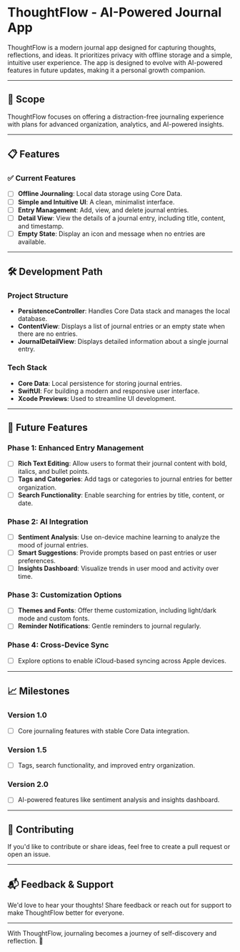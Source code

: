 # ThoughtFlow - AI-Powered Journal App  

ThoughtFlow is a modern journal app designed for capturing thoughts, reflections, and ideas. It prioritizes privacy with offline storage and a simple, intuitive user experience. The app is designed to evolve with AI-powered features in future updates, making it a personal growth companion.  

---

## 🚀 **Scope**  
ThoughtFlow focuses on offering a distraction-free journaling experience with plans for advanced organization, analytics, and AI-powered insights.

---

## 📋 **Features**  

### ✅ Current Features  
- [ ] **Offline Journaling**: Local data storage using Core Data.  
- [ ] **Simple and Intuitive UI**: A clean, minimalist interface.  
- [ ] **Entry Management**: Add, view, and delete journal entries.  
- [ ] **Detail View**: View the details of a journal entry, including title, content, and timestamp.  
- [ ] **Empty State**: Display an icon and message when no entries are available.  

---

## 🛠️ **Development Path**  

### **Project Structure**
- **PersistenceController**: Handles Core Data stack and manages the local database.
- **ContentView**: Displays a list of journal entries or an empty state when there are no entries.
- **JournalDetailView**: Displays detailed information about a single journal entry.

### **Tech Stack**  
- **Core Data**: Local persistence for storing journal entries.
- **SwiftUI**: For building a modern and responsive user interface.
- **Xcode Previews**: Used to streamline UI development.

---

## 🌟 **Future Features**  

### **Phase 1: Enhanced Entry Management**  
- [ ] **Rich Text Editing**: Allow users to format their journal content with bold, italics, and bullet points.  
- [ ] **Tags and Categories**: Add tags or categories to journal entries for better organization.  
- [ ] **Search Functionality**: Enable searching for entries by title, content, or date.  

### **Phase 2: AI Integration**  
- [ ] **Sentiment Analysis**: Use on-device machine learning to analyze the mood of journal entries.  
- [ ] **Smart Suggestions**: Provide prompts based on past entries or user preferences.  
- [ ] **Insights Dashboard**: Visualize trends in user mood and activity over time.  

### **Phase 3: Customization Options**  
- [ ] **Themes and Fonts**: Offer theme customization, including light/dark mode and custom fonts.  
- [ ] **Reminder Notifications**: Gentle reminders to journal regularly.  

### **Phase 4: Cross-Device Sync**  
- [ ] Explore options to enable iCloud-based syncing across Apple devices.  

---

## 📈 **Milestones**  

### Version 1.0  
- [ ] Core journaling features with stable Core Data integration.  

### Version 1.5  
- [ ] Tags, search functionality, and improved entry organization.  

### Version 2.0  
- [ ] AI-powered features like sentiment analysis and insights dashboard.  

---

## 🤝 **Contributing**  
If you'd like to contribute or share ideas, feel free to create a pull request or open an issue.

---

## 📬 **Feedback & Support**  
We'd love to hear your thoughts! Share feedback or reach out for support to make ThoughtFlow better for everyone.  

---

With ThoughtFlow, journaling becomes a journey of self-discovery and reflection. 🌟
